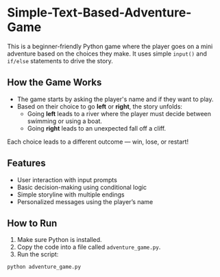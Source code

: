 # Simple-Text-Based-Adventure-Game
This is a beginner-friendly Python game where the player goes on a mini adventure based on the choices they make. It uses simple `input()` and `if/else` statements to drive the story.

## How the Game Works

- The game starts by asking the player's name and if they want to play.
- Based on their choice to go **left** or **right**, the story unfolds:
  - Going **left** leads to a river where the player must decide between swimming or using a boat.
  - Going **right** leads to an unexpected fall off a cliff.

Each choice leads to a different outcome — win, lose, or restart!

## Features

- User interaction with input prompts
- Basic decision-making using conditional logic
- Simple storyline with multiple endings
- Personalized messages using the player’s name

## How to Run

1. Make sure Python is installed.
2. Copy the code into a file called `adventure_game.py`.
3. Run the script:

```bash
python adventure_game.py

